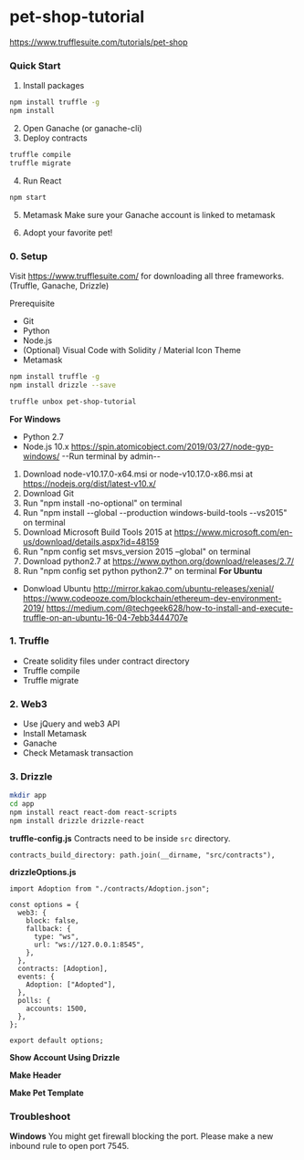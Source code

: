 # pet-shop-tutorial

https://www.trufflesuite.com/tutorials/pet-shop

### Quick Start
1. Install packages
```bash
npm install truffle -g
npm install
```
2. Open Ganache (or ganache-cli)
3. Deploy contracts
```bash
truffle compile
truffle migrate
```
4. Run React
```bash
npm start
```
5. Metamask
Make sure your Ganache account is linked to metamask

6. Adopt your favorite pet!

### 0. Setup

Visit https://www.trufflesuite.com/ for downloading all three frameworks. (Truffle, Ganache, Drizzle)

Prerequisite
- Git
- Python
- Node.js
- (Optional) Visual Code with Solidity / Material Icon Theme 
- Metamask

```bash
npm install truffle -g
npm install drizzle --save

truffle unbox pet-shop-tutorial
```
<b>For Windows</b>
- Python 2.7
- Node.js 10.x
https://spin.atomicobject.com/2019/03/27/node-gyp-windows/
--Run terminal by admin--
1. Download node-v10.17.0-x64.msi or node-v10.17.0-x86.msi at https://nodejs.org/dist/latest-v10.x/
2. Download Git
3. Run "npm install -no-optional" on terminal
4. Run "npm install --global --production windows-build-tools --vs2015" on terminal
5. Download Microsoft Build Tools 2015 at https://www.microsoft.com/en-us/download/details.aspx?id=48159
6. Run "npm config set msvs_version 2015 –global" on terminal
7. Download python2.7 at https://www.python.org/download/releases/2.7/
8. Run "npm config set python python2.7" on terminal
<b>For Ubuntu</b>
- Donwload Ubuntu
http://mirror.kakao.com/ubuntu-releases/xenial/
https://www.codeooze.com/blockchain/ethereum-dev-environment-2019/
https://medium.com/@techgeek628/how-to-install-and-execute-truffle-on-an-ubuntu-16-04-7ebb3444707e

### 1. Truffle

- Create solidity files under contract directory
- Truffle compile
- Truffle migrate

### 2. Web3

- Use jQuery and web3 API
- Install Metamask
- Ganache
- Check Metamask transaction

### 3. Drizzle

```bash
mkdir app
cd app
npm install react react-dom react-scripts 
npm install drizzle drizzle-react
```

<b>truffle-config.js</b>
Contracts need to be inside `src` directory. 
```
contracts_build_directory: path.join(__dirname, "src/contracts"),
```

<b>drizzleOptions.js</b>
```
import Adoption from "./contracts/Adoption.json";

const options = {
  web3: {
    block: false,
    fallback: {
      type: "ws",
      url: "ws://127.0.0.1:8545",
    },
  },
  contracts: [Adoption],
  events: {
    Adoption: ["Adopted"],
  },
  polls: {
    accounts: 1500,
  },
};

export default options;
```

<b>Show Account Using Drizzle</b>

<b>Make Header</b>

<b>Make Pet Template</b>

### Troubleshoot

<b>Windows</b>
You might get firewall blocking the port. Please make a new inbound rule to open port 7545.
